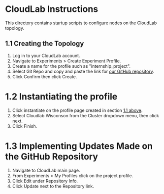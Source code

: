 # CloudLab Instructions
This directory contains startup scripts to configure nodes on the CloudLab topology.

## 1.1  Creating the Topology
1. Log in to your CloudLab account.
2. Navigate to Experiments > Create Experiment Profile.
3. Create a name for the profile such as "internship_project".
4. Select Git Repo and copy and paste the link for [our GitHub repository](https://github.com/shamsWMM/internship_project.git).
5. Click Confirm then click Create.

# 1.2 Instantiating the profile
1. Click instantiate on the profile page created in section [1.1 above](#11-Creating-a-basic-profile).
2. Select Cloudlab Wisconson from the Cluster dropdown menu, then click next.
3. Click Finish. 

# 1.3 Implementing Updates Made on the GitHub Repository
1. Navigate to CloudLab main page.
2. From Experiments > My Profiles click on the project profile.
3. Click Edit under Repository Info.
4. Click Update next to the Repository link. 
